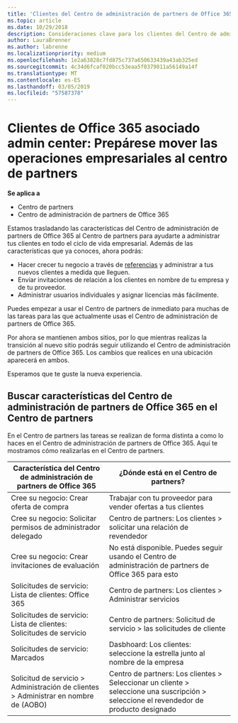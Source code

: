 ```yaml
---
title: 'Clientes del Centro de administración de partners de Office 365: vuestras operaciones empresariales se están moviendo al Centro de partners| Centros de partners'
ms.topic: article
ms.date: 10/29/2018
description: Consideraciones clave para los clientes del Centro de administración de partners de Office 365 al migrar al Centro de partners
author: LauraBrenner
ms.author: labrenne
ms.localizationpriority: medium
ms.openlocfilehash: 1e2a63828c7fd875c737a650633439a43ab325ed
ms.sourcegitcommit: 4c34d6fcaf020bcc53eaa5f0379011a56149a14f
ms.translationtype: MT
ms.contentlocale: es-ES
ms.lasthandoff: 03/05/2019
ms.locfileid: "57587378"
---
```

# <a name="office-365-partner-admin-center-customers-get-ready-to-move-business-operations-to-partner-center"></a>Clientes de Office 365 asociado admin center: Prepárese mover las operaciones empresariales al centro de partners

**Se aplica a** 

- Centro de partners
- Centro de administración de partners de Office 365

Estamos trasladando las características del Centro de administración de partners de Office 365 al Centro de partners para ayudarte a administrar tus clientes en todo el ciclo de vida empresarial. Además de las características que ya conoces, ahora podrás: 

*  Hacer crecer tu negocio a través de [referencias](referrals.md) y administrar a tus nuevos clientes a medida que lleguen.
*  Enviar invitaciones de relación a los clientes en nombre de tu empresa y de tu proveedor.
*  Administrar usuarios individuales y asignar licencias más fácilmente.

Puedes empezar a usar el Centro de partners de inmediato para muchas de las tareas para las que actualmente usas el Centro de administración de partners de Office 365. 

Por ahora se mantienen ambos sitios, por lo que mientras realizas la transición al nuevo sitio podrás seguir utilizando el Centro de administración de partners de Office 365. Los cambios que realices en una ubicación aparecerá en ambos.

Esperamos que te guste la nueva experiencia.

## <a name="find-office-365-partner-admin-center-features-in-partner-center"></a>Buscar características del Centro de administración de partners de Office 365 en el Centro de partners

En el Centro de partners las tareas se realizan de forma distinta a como lo haces en el Centro de administración de partners de Office 365. Aquí te mostramos cómo realizarlas en el Centro de partners.

| Característica del Centro de administración de partners de Office 365                       | ¿Dónde está en el Centro de partners? | 
|   -----------------------------------------------  | -------------- |
| Cree su negocio: Crear oferta de compra | Trabajar con tu proveedor para vender ofertas a tus clientes |
| Cree su negocio: Solicitar permisos de administrador delegado | Centro de partners: Los clientes > solicitar una relación de revendedor |
| Cree su negocio: Crear invitaciones de evaluación | No está disponible. Puedes seguir usando el Centro de administración de partners de Office 365 para esto |
| Solicitudes de servicio: Lista de clientes: Office 365 | Centro de partners: Los clientes > Administrar servicios |
| Solicitudes de servicio: Lista de clientes: Solicitudes de servicio | Centro de partners: Solicitud de servicio > las solicitudes de cliente |
| Solicitudes de servicio: Marcados | Dasbhoard: Los clientes: seleccione la estrella junto al nombre de la empresa |
| Solicitud de servicio > Administración de clientes > Administrar en nombre de (AOBO) | Centro de partners: Los clientes > Seleccionar un cliente > seleccione una suscripción > seleccione el revendedor de producto designado |

